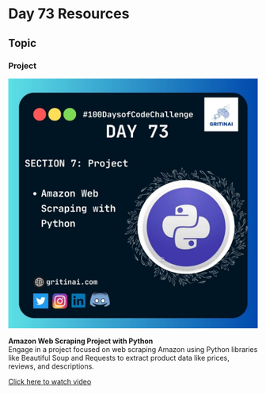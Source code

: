 # Day 73 Resources

## Topic

### Project

![100 days of code Day 73](https://github.com/GritinAI/100daysofcode2.0/blob/main/Images/Day73.jpg)

**Amazon Web Scraping Project with Python**  
Engage in a project focused on web scraping Amazon using Python libraries like Beautiful Soup and Requests to extract product data like prices, reviews, and descriptions.


[Click here to watch video](https://youtu.be/HiOtQMcI5wg?si=K9KqazV5D2tbic4z)








